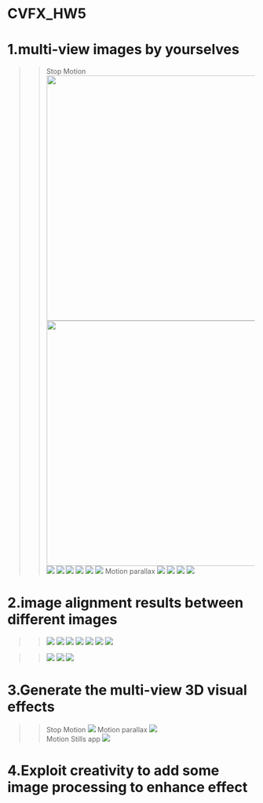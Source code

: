 # CVFX_HW5
  # 1.multi-view images by yourselves
  >> Stop Motion
  >> <img width="500" src="G1.jpg"/>  <img width="500" src="G2.jpg"/>
  >> <img src="G3.jpg"/>  <img src="G4.jpg"/>
  >> <img src="G5.jpg"/>  <img src="G6.jpg"/>
  >> <img src="G7.jpg"/>  <img src="G8.jpg"/>
  >> Motion parallax
  >> <img src="GGG1.jpg"/>  <img src="GGG2.jpg"/>
  >> <img src="GGG3.jpg"/>  <img src="GGG4.jpg"/>
  # 2.image alignment results between different images
  >> <img src="tryout.jpg"/>  <img src="tryout1.jpg"/>
  >> <img src="tryout2.jpg"/>  <img src="tryout3.jpg"/>
  >> <img src="tryout4.jpg"/>  <img src="tryout5.jpg"/>
  >> <img src="tryout6.jpg"/>

  >> <img src="tryGGG1.jpg"/>
  >> <img src="tryGGG2.jpg"/>
  >> <img src="tryGGG3.jpg"/>




  # 3.Generate the multi-view 3D visual effects
  >> Stop Motion
  >> <img src="BAD3.gif"/>
  >> Motion parallax
  >> <img src="GGG1.gif"/>                                 
  >>Motion Stills app
  >> <img src="export.gif"/>
  
  
  
  
  
  
  # 4.Exploit creativity to add some image processing to enhance effect 
